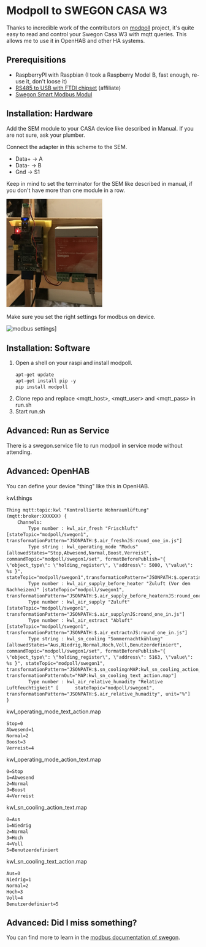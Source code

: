 # Modpoll to SWEGON CASA W3

Thanks to incredible work of the contributors on [modpoll](https://github.com/gavinying/modpoll) project, it's quite easy to read and control your Swegon Casa W3 with mqtt queries. This allows me to use it in OpenHAB and other HA systems.

## Prerequisitions

* RaspberryPI with Raspbian (I took a Raspberry Model B, fast enough, re-use it, don't loose it)
* [RS485 to USB with FTDI chipset](https://amzn.to/3T8HuWF) (affiliate)
* [Swegon Smart Modbus Modul](https://www.swegon.com/products-and-services/air-handling/air-handling-units/casa/casa-sem/)

## Installation: Hardware

Add the SEM module to your CASA device like described in Manual. If you are not sure, ask your plumber.

Connect the adapter in this scheme to the SEM. 

* Data+ -> A
* Data- -> B
* Gnd -> S1

Keep in mind to set the terminator for the SEM like described in manual, if you don't have more than one module in a row.

<img src='pictures/raspi_sem.png' width='250' alt="raspberry connected to swegon sem">

Make sure you set the right settings for modbus on device.

<img src='pictures/screen.png' width='250' alt="modbus settings]">

## Installation: Software

1. Open a shell on your raspi and install modpoll.
   ```
   apt-get update
   apt-get install pip -y
   pip install modpoll
   ```
2. Clone repo and replace <mqtt_host>, <mqtt_user> and <mqtt_pass> in run.sh
3. Start run.sh

## Advanced: Run as Service

There is a swegon.service file to run modpoll in service mode without attending.

## Advanced: OpenHAB

You can define your device "thing" like this in OpenHAB.

kwl.things
```
Thing mqtt:topic:kwl "Kontrollierte Wohnraumlüftung"(mqtt:broker:XXXXXX) {
    Channels:
        Type number : kwl_air_fresh "Frischluft" [stateTopic="modpoll/swegon1", transformationPattern="JSONPATH:$.air_fresh∩JS:round_one_in.js"]
        Type string : kwl_operating_mode "Modus" [allowedStates="Stop,Abwesend,Normal,Boost,Verreist", commandTopic="modpoll/swegon1/set", formatBeforePublish="{ \"object_type\": \"holding_register\", \"address\": 5000, \"value\": %s }", stateTopic="modpoll/swegon1",transformationPattern="JSONPATH:$.operating_mode∩MAP:kwl_operating_mode_action_text.map",transformationPatternOut="MAP:kwl_operating_mode_text_action.map"]
        Type number : kwl_air_supply_before_heater "Zuluft (Vor dem Nachheizen)" [stateTopic="modpoll/swegon1", transformationPattern="JSONPATH:$.air_supply_before_heater∩JS:round_one_in.js"]
        Type number : kwl_air_supply "Zuluft" [stateTopic="modpoll/swegon1", transformationPattern="JSONPATH:$.air_supply∩JS:round_one_in.js"]
        Type number : kwl_air_extract "Abluft" [stateTopic="modpoll/swegon1", transformationPattern="JSONPATH:$.air_extract∩JS:round_one_in.js"]
        Type string : kwl_sn_cooling "Sommernachtkühlung" [allowedStates="Aus,Niedrig,Normal,Hoch,Voll,Benutzerdefiniert", commandTopic="modpoll/swegon1/set", formatBeforePublish="{ \"object_type\": \"holding_register\", \"address\": 5163, \"value\": %s }", stateTopic="modpoll/swegon1", transformationPattern="JSONPATH:$.sn_cooling∩MAP:kwl_sn_cooling_action_text.map", transformationPatternOut="MAP:kwl_sn_cooling_text_action.map"]
        Type number : kwl_air_relative_humadity "Relative Luftfeuchtigkeit" [      stateTopic="modpoll/swegon1", transformationPattern="JSONPATH:$.air_relative_humadity", unit="%"]
}
```

kwl_operating_mode_text_action.map
```
Stop=0
Abwesend=1
Normal=2
Boost=3
Verreist=4
```
kwl_operating_mode_action_text.map
```
0=Stop
1=Abwesend
2=Normal
3=Boost
4=Verreist
```

kwl_sn_cooling_action_text.map
```
0=Aus
1=Niedrig
2=Normal
3=Hoch
4=Voll
5=Benutzerdefiniert
```

kwl_sn_cooling_text_action.map
```
Aus=0
Niedrig=1
Normal=2
Hoch=3
Voll=4
Benutzerdefiniert=5
```

## Advanced: Did I miss something?

You can find more to learn in the [modbus documentation of swegon](https://serviceportal.swegon.com/fi//docs/smartmodbusregisterfull).
